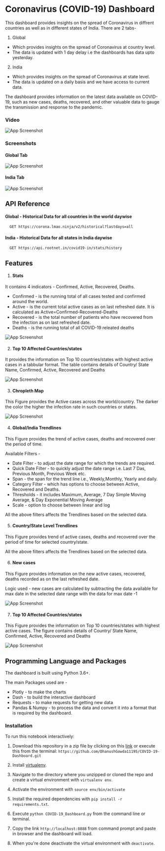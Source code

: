 
# Coronavirus (COVID-19) Dashboard

This dashboard provides insights on the spread of Coronavirus in diffrent countries as well as in different states of India.
There are 2 tabs-
1. Global 
- Which provides insights on the spread of Coronavirus at country level.
- The data is updated with 1 day delay i.e the dashboards has data upto yesterday.

2. India
- Which provides insights on the spread of Coronavirus at state level.
- The data is updated on a daily basis and we have access to current data.

The dashboard provides information on the latest data available on COVID-19, such as new cases, deaths, recovered, and other valuable data to gauge the transmission and response to the pandemic. 

### Video
![App Screenshot](https://github.com/bharathngowda/COVID_19_Dashboard/blob/master/video.gif)

### Screenshots

#### Global Tab

![App Screenshot](https://github.com/bharathngowda/COVID_19/blob/master/Screenshots/Figure-6.png)

#### India Tab

![App Screenshot](https://github.com/bharathngowda/COVID_19/blob/master/Screenshots/Figure-7.png)


  
## API Reference

#### Global - Historical Data for all countries in the world daywise

```http
  GET https://corona.lmao.ninja/v2/historical?lastdays=all
```

#### India - Historical Data for all states in India daywise

```http
  GET https://api.rootnet.in/covid19-in/stats/history
```
  
## Features

1. #### Stats
It contains 4 indicators - Confirmed, Active, Recovered, Deaths.
- Confirmed - is the running total of all cases tested and confirmed around the world.
- Active - is the current total active cases as on last refreshed date. It is calculated as Active=Confirmed-Recovered-Deaths
- Recovered - is the total number of patients who have recovered from the infection as on last refreshed date.
- Deaths - is the running total of all COVID-19 releated deaths

![App Screenshot](https://github.com/bharathngowda/COVID_19/blob/master/Screenshots/Figure-1.png)


2. #### Top 10 Affected Countries/states

It provides the information on Top 10 countries/states with highest active cases in a tabbular format.
The table contains details of Country/ State Name, Confirmed, Active, Recovered and Deaths

![App Screenshot](https://github.com/bharathngowda/COVID_19/blob/master/Screenshots/Figure-2.png)

3. #### Chropleth Map

This Figure provides the Active cases across the world/country. The darker the color the higher the infection rate in such countries or states.

![App Screenshot](https://github.com/bharathngowda/COVID_19/blob/master/Screenshots/Figure-3.png)

4. #### Global/India Trendlines 

This Figure provides the trend of active cases, deaths and recovered over the period of time.

Available Filters - 
- Date Filter - to adjust the date range for which the trends are required.
- Quick Date Filter - to quickly adjust the date range i.e. Last 7 Das, Previous Month, Previous Week etc.
- Span - the span for the trend line i.e., Weekly,Monthly, Yearly and daily.
- Category Filter - which has options to choose between Active, Recovered and Deaths.
- Thresholds - it includes Maximum, Average, 7 Day Simple Moving Average, & Day Exponential Moving Average
- Scale - option to choose between linear and log

All the above filters affects the Trendlines based on the selected data.

5. #### Country/State Level Trendlines

This Figure provides trend of active cases, deaths and recovered over the period of time for selected country/state.

All the above filters affects the Trendlines based on the selected data.

6. #### New cases

This Figure provides information on the new active cases, recovered, deaths recorded as on the last refreshed date.

Logic used - new cases are calculated by subtracting the data available for max date in the selected date range with the data for max date -1 


![App Screenshot](https://github.com/bharathngowda/COVID_19/blob/master/Screenshots/Figure-4.png)

7. #### Top 10 Affected Countries/states

This Figure provides the information on Top 10 countries/states with highest active cases.
The figure contains details of Country/ State Name, Confirmed, Active, Recovered and Deaths

![App Screenshot](https://github.com/bharathngowda/COVID_19/blob/master/Screenshots/Figure-5.png)



## Programming Language and Packages

The dashboard is built using Python 3.6+.

The main Packages used are - 
- Plotly - to make the charts
- Dash - to build the interactive dashboard
- Requests - to make requests for getting new data
- Pandas & Numpy - to process the data and convert it into a format that is required by the dashboard.


### Installation

To run this notebook interactively:

1. Download this repository in a zip file by clicking on this [link](https://github.com/DhanushGowda11195/COVID-19-Dashboard/archive/refs/heads/main.zip) or execute this from the terminal:
`https://github.com/DhanushGowda11195/COVID-19-Dashboard.git`

2. Install [virtualenv](http://virtualenv.readthedocs.org/en/latest/installation.html).
3. Navigate to the directory where you unzipped or cloned the repo and create a virtual environment with `virtualenv env`.
4. Activate the environment with `source env/bin/activate`
5. Install the required dependencies with `pip install -r requirements.txt`.
6. Execute `python COVID-19_Dashboard.py` from the command line or terminal.
7. Copy the link `http://localhost:8888` from command prompt and paste in browser and the dashboard will load.
8. When you're done deactivate the virtual environment with `deactivate`.
